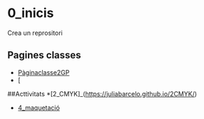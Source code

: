 # 0_inicis
Crea un reprositori

## Pagines classes
* [Pàginaclasse2GP](https://arquesm.github.io/2GP/)
* [



##Acttivitats
*[2_CMYK]_(https://juliabarcelo.github.io/2CMYK/)
* [4_maquetació](https://juliabarcelo.github.io/4_maquetaci-/)
